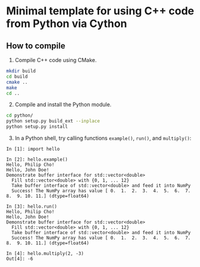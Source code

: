 # Minimal template for using C++ code from Python via Cython
## How to compile
1. Compile C++ code using CMake.
```bash
mkdir build
cd build
cmake ..
make
cd ..
```
2. Compile and install the Python module.
```bash
cd python/
python setup.py build_ext --inplace
python setup.py install
```
3. In a Python shell, try calling functions `example()`, `run()`, and `multiply()`:
```
In [1]: import hello

In [2]: hello.example()
Hello, Philip Cho!
Hello, John Doe!
Demonstrate buffer interface for std::vector<double>
  Fill std::vector<double> with {0, 1, ... 12}
  Take buffer interface of std::vector<double> and feed it into NumPy
  Success! The NumPy array has value [ 0.  1.  2.  3.  4.  5.  6.  7.  8.  9. 10. 11.] (dtype=float64)

In [3]: hello.run()
Hello, Philip Cho!
Hello, John Doe!
Demonstrate buffer interface for std::vector<double>
  Fill std::vector<double> with {0, 1, ... 12}
  Take buffer interface of std::vector<double> and feed it into NumPy
  Success! The NumPy array has value [ 0.  1.  2.  3.  4.  5.  6.  7.  8.  9. 10. 11.] (dtype=float64)

In [4]: hello.multiply(2, -3)
Out[4]: -6
```
